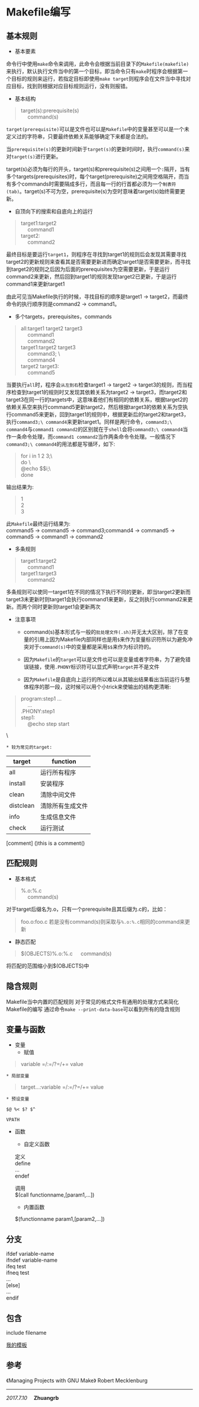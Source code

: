 Makefile编写
===

基本规则
---

* 基本要素

命令行中使用`make`命令来调用，此命令会根据当前目录下的`Makefile(makefile)`来执行，默认执行文件当中的第一个目标，即当命令只有`make`时程序会根据第一个目标的规则来运行，若指定目标即使用`make target`则程序会在文件当中寻找对应目标，找到则根据对应目标规则运行，没有则报错。

* 基本结构

> target(s):prerequisite(s)  
> &emsp; command(s)

`target(prerequisite)`可以是文件也可以是`Makefile`中的变量甚至可以是一个未定义过的字符串，只要最终依赖关系能够确定下来都是合法的。

当`prerequisite(s)`的更新时间新于`target(s)`的更新时间时，执行`command(s)`来对`target(s)`进行更新。

target(s)必须为每行的开头，target(s)和prerequisite(s)之间用一个`:`隔开，当有多个targets(prerequisites)时，每个target(prerequisite)之间用空格隔开，而当有多个commands时需要隔成多行，而且每一行的行首都必须为一个`制表符(tab)`。target(s)不可为空，prerequisite(s)为空时意味着target(s)始终需要更新。
* 自顶向下的搜索和自底向上的运行

> target1:target2    
> &emsp; command1    
> target2:    
> &emsp; command2    

最终目标是要运行`target1`，则程序在寻找到target1的规则后会发现其需要寻找target2的更新规则来查看其是否需要更新进而确定target1是否需要更新，而寻找到target2的规则之后因为后面的prerequisites为空需要更新，于是运行command2来更新，然后回到target1的规则发现target2已更新，于是运行command1来更新target1

由此可见当Makefile执行的时候，寻找目标的顺序是target1 -> target2，而最终命令的执行顺序则是command2 -> command1。

* 多个targets，prerequisites，commands

> all:target1 target2 target3   
> &emsp; command1    
> &emsp; command2   
> target1:target2 target3  
> &emsp; command3; \  
> &emsp; command4  
> target2 target3:  
> &emsp; command5  

当要执行`all`时，程序会`从左到右`检查target1 -> target2 -> target3的规则，而当程序检查到target1的规则时又发现其依赖关系为target2 -> target3，而target2和target3在同一行的targets中，这意味着他们有相同的依赖关系，根据target2的依赖关系空来执行command5更新target2，然后根据target3的依赖关系为空执行command5来更新，回到target1的规则中，根据更新后的target2和target3，执行`command3;\ command4`来更新target1。同样是两行命令，`command3;\ command4`与`command1 command2`的区别就在于`shell`会将`command3;\ command4`当作一条命令处理，而`command1 command2`当作两条命令令处理。一般情况下`command3;\ command4`的用法都是写循环，如下:

> for i in 1 2 3;\\    
> do \\  
>	@echo $$i;\\  
> done  

输出结果为:

> 1  
> 2  
> 3  

此`Makefile`最终运行结果为:<br>
command5 -> command5 -> command3;command4 -> command5 -> command5 -> command1 -> command2

* 多条规则

> target1:target2    
> &emsp; command1     
> target1:target3    
> &emsp; command2		

多条规则可以使同一target1在不同的情况下执行不同的更新，即当target2更新而target3未更新时则target1会执行command1来更新，反之则执行command2来更新。而两个同时更新则target1会更新两次

* 注意事项

	* command(s)基本形式与一般的`批处理文件(.sh)`并无太大区别，除了在变量的引用上因为Makefile内部同样也是用`$`来作为变量标识符所以为避免冲突对于`command(s)`中的变量都是采用`$$`来作为标识符的。

	* 因为`Makefile`的`target`可以是文件也可以是变量或者字符串，为了避免错误链接，使用`.PHONY`标识符可以显式声明`target`并不是文件

	* 因为`Makefile`是自底向上运行的所以难以从其输出结果看出当前运行与整体程序的那一段，这时候可以用个小trick来使输出的结构更清晰:

> program:step1 ...    
> &emsp; ...    
> .PHONY:step1    
> step1:   
> &emsp; @echo step start     

\

	* 较为常见的target:

target		| function
------------|--------
all			| 运行所有程序
install		| 安装程序
clean		| 清除中间文件
distclean	| 清除所有生成文件
info		| 生成信息文件
check		| 运行测试

[comment]
	()this is a comment()

匹配规则
---

* 基本格式

> %.o:%.c	  
> &emsp; command(s)  

对于target后缀名为.o，只有一个prerequisite且其后缀为.c的，比如：
> foo.o:foo.c
若是没有command(s)则采取与`%.o:%.c`相同的command来更新

* 静态匹配

> $(OBJECTS)%.o:%.c
> &emsp; command(s)

将匹配的范围缩小到$(OBJECTS)中

隐含规则
---

Makefile当中内置的匹配规则 对于常见的格式文件有通用的处理方式来简化Makefile的编写
通过命令`make --print-data-base`可以看到所有的隐含规则

变量与函数
---

* 变量
	* 赋值

> variable =/:=/?=/+= value   
>


	* 局部变量

> target...:variable =/:=/?=/+= value    
>

	* 预设变量
	
	$@ %< $? $^   

	VPATH

* 函数

	* 自定义函数

	定义     
	define    
	...    
	endef    

	调用   
	$(call functionname,[param1,...])   

	* 内置函数  

	$(functionname param1,[param2,...])

分支
---

ifdef variable-name  
ifndef variable-name  
ifeq test  
ifneq test  
...  
[else]  
...  
endif  

包含
---

include filename

[我的模板](https://github.com/RongbinZhuang/confBak/tree/master/templeteMakefile)

参考
---
《Managing Projects with GNU Make》 Robert Mecklenburg

---
*2017.7.10* &emsp;**Zhuangrb**

